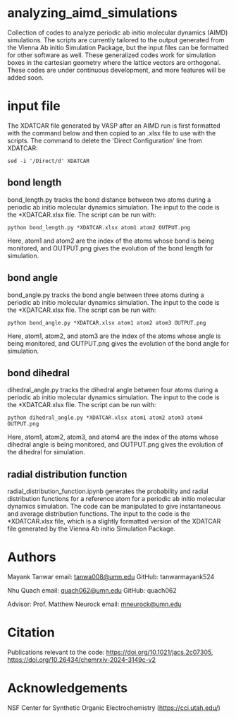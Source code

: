 # analyzing_aimd_simulations
Collection of codes to analyze periodic ab initio molecular dynamics (AIMD) simulations. The scripts are currently tailored to the output generated from the Vienna Ab initio Simulation Package, but the input files can be formatted for other software as well. These generalized codes work for simulation boxes in the cartesian geometry where the lattice vectors are orthogonal. These codes are under continuous development, and more features will be added soon.

# input file
The XDATCAR file generated by VASP after an AIMD run is first formatted with the command below and then copied to an .xlsx file to use with the scripts. The command to delete the 'Direct Configuration' line from XDATCAR:

```sed -i '/Direct/d' XDATCAR```


## bond length
bond_length.py tracks the bond distance between two atoms during a periodic ab initio molecular dynamics simulation. The input to the code is the *XDATCAR.xlsx file. The script can be run with:

```python bond_length.py *XDATCAR.xlsx atom1 atom2 OUTPUT.png```

Here, atom1 and atom2 are the index of the atoms whose bond is being monitored, and OUTPUT.png gives the evolution of the bond length for simulation.


## bond angle
bond_angle.py tracks the bond angle between three atoms during a periodic ab initio molecular dynamics simulation. The input to the code is the *XDATCAR.xlsx file. The script can be run with:

```python bond_angle.py *XDATCAR.xlsx atom1 atom2 atom3 OUTPUT.png```

Here, atom1, atom2, and atom3 are the index of the atoms whose angle is being monitored, and OUTPUT.png gives the evolution of the bond angle for simulation.


## bond dihedral
dihedral_angle.py tracks the dihedral angle between four atoms during a periodic ab initio molecular dynamics simulation. The input to the code is the *XDATCAR.xlsx file. The script can be run with:

```python dihedral_angle.py *XDATCAR.xlsx atom1 atom2 atom3 atom4 OUTPUT.png```

Here, atom1, atom2, atom3, and atom4 are the index of the atoms whose dihedral angle is being monitored, and OUTPUT.png gives the evolution of the dihedral for simulation.

## radial distribution function
radial_distribution_function.ipynb generates the probability and radial distribution functions for a reference atom for a periodic ab initio molecular dynamics simulation. The code can be manipulated to give instantaneous and average distribution functions. The input to the code is the *XDATCAR.xlsx file, which is a slightly formatted version of the XDATCAR file generated by the Vienna Ab initio Simulation Package.

# Authors
Mayank Tanwar
email: tanwa008@umn.edu
GitHub: tanwarmayank524

Nhu Quach
email: quach062@umn.edu
GitHub: quach062

Advisor: Prof. Matthew Neurock
email: mneurock@umn.edu

# Citation
Publications relevant to the code: https://doi.org/10.1021/jacs.2c07305, https://doi.org/10.26434/chemrxiv-2024-3149c-v2

# Acknowledgements
NSF Center for Synthetic Organic Electrochemistry (https://cci.utah.edu/)
